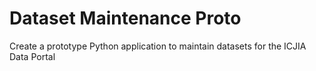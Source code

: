 # Dataset Maintenance Proto
Create a prototype Python application to maintain datasets for the ICJIA Data Portal
